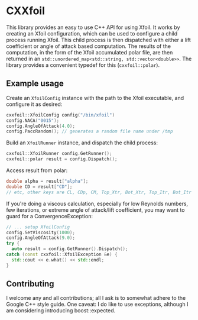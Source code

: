 # CXXfoil



This library provides an easy to use C++ API for using Xfoil. It works by creating an
Xfoil configuration, which can be used to configure a child process running Xfoil.
This child process is then dispatched with either a lift coefficient or angle of attack
based computation. The results of the computation, in the form of the Xfoil
accumulated polar file, are then returned in an
`std::unordered_map<std::string, std::vector<double>>`. The library provides a 
convenient typedef for this (`cxxfoil::polar`).


## Example usage

Create an `XfoilConfig` instance with the path to the Xfoil executable, and configure
it as desired:

~~~cpp
cxxfoil::XfoilConfig config("/bin/xfoil")
config.NACA("0015");
config.AngleOfAttack(4.0);
config.PaccRandom(); // generates a random file name under /tmp
~~~

Build an `XfoilRunner` instance, and dispatch the child process:

~~~cpp
cxxfoil::XfoilRunner config.GetRunner();
cxxfoil::polar result = config.Dispatch();
~~~

Access result from polar:

~~~cpp
double alpha = result["alpha"];
double CD = result["CD"];
// etc, other keys are CL, CDp, CM, Top_Xtr, Bot_Xtr, Top_Itr, Bot_Itr
~~~

If you're doing a viscous calculation, especially for low Reynolds numbers, few iterations, or extreme angle of attack/lift coefficient, you may want to guard for a ConvergenceException:

~~~cpp
// ... setup XfoilConfig 
config.SetViscosity(1000);
config.AngleOfAttack(9.0);
try {
  auto result = config.GetRunner().Dispatch();
catch (const cxxfoil::XfoilException &e) {
  std::cout << e.what() << std::endl;
}
~~~

## Contributing

I welcome any and all contributions; all I ask is to somewhat adhere to the Google C++
style guide. One caveat: I do like to use exceptions, although I am considering
introducing boost::expected.

